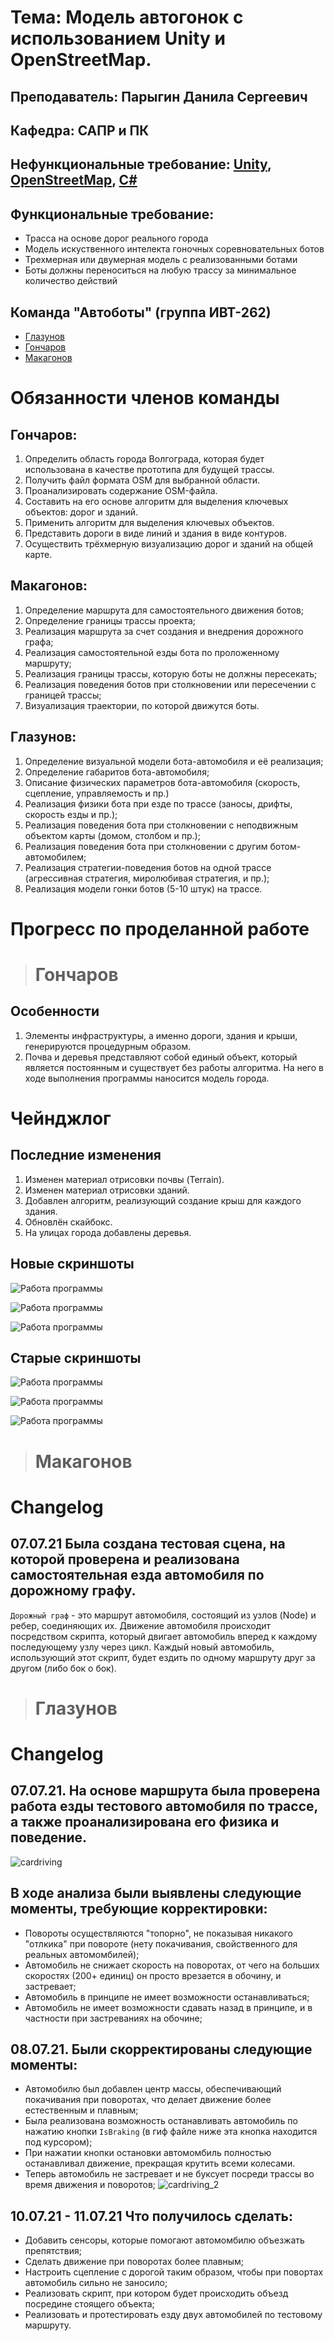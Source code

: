 # **Тема**: Модель автогонок с использованием Unity и OpenStreetMap. 
## **Преподаватель**: Парыгин Данила Сергеевич
## **Кафедра**: САПР и ПК

## **Нефункциональные требование**: [Unity](https://unity.com/), [OpenStreetMap](https://www.openstreetmap.org/#map=3/59.90/89.71), [C#](https://docs.microsoft.com/ru-ru/dotnet/csharp/)
## **Функциональные требование**: 

* Трасса на основе дорог реального города
* Модель искуственного интелекта гоночных соревновательных ботов
* Трехмерная или двумерная модель с реализованными ботами
* Боты должны переноситься на любую трассу за минимальное количество действий 

## **Команда** "Автоботы" (группа ИВТ-262) 
* [Глазунов](https://github.com/Tamerlan91011)
* [Гончаров](https://github.com/bigwitch3r)
* [Макагонов](https://github.com/theDeMolition)

# **Обязанности членов команды**
## **Гончаров**:
1.	Определить область города Волгограда, которая будет использована в качестве прототипа для будущей трассы.
2.	Получить файл формата OSM для выбранной области.
3.	Проанализировать содержание OSM-файла.
4.	Составить на его основе алгоритм для выделения ключевых объектов: дорог и зданий.
5.	Применить алгоритм для выделения ключевых объектов.
6.	Представить дороги в виде линий и здания в виде контуров.
7.	Осуществить трёхмерную визуализацию дорог и зданий на общей карте.

## **Макагонов**:
1. Определение маршрута для самостоятельного движения ботов;
2. Определение границы трассы проекта;
3. Реализация маршрута за счет создания и внедрения дорожного графа;
4. Реализация самостоятельной езды бота по проложенному маршруту;
5. Реализация границы трассы, которую боты не должны пересекать;
6. Реализация поведения ботов при столкновении или пересечении с границей трассы;
7. Визуализация траектории, по которой движутся боты.

## **Глазунов**:
1. Определение визуальной модели бота-автомобиля и её реализация;
2. Определение габаритов бота-автомобиля;
3. Описание физических параметров бота-автомобиля (скорость, сцепление, управляемость и пр.)
4. Реализация физики бота при езде по трассе (заносы, дрифты, скорость езды и пр.);
5. Реализация поведения бота при столкновении с неподвижным объектом карты (домом, столбом и пр.);
6. Реализация поведения бота при столкновении с другим ботом-автомобилем;
7. Реализация стратегии-поведения ботов на одной трассе (агрессивная стратегия, миролюбивая стратегия, и пр.);
8. Реализация модели гонки ботов (5-10 штук) на трассе.



# Прогресс по проделанной работе
> # Гончаров
## Особенности
1. Элементы инфраструктуры, а именно дороги, здания и крыши, генерируются процедурным образом.
2. Почва и деревья представляют собой единый объект, который является постоянным и существует без работы алгоритма. На него в ходе выполнения программы наносится модель города.

# Чейнджлог

## Последние изменения
1. Изменен материал отрисовки почвы (Terrain).
2. Изменен материал отрисовки зданий.
3. Добавлен алгоритм, реализующий создание крыш для каждого здания.
4. Обновлён скайбокс.
5. На улицах города добавлены деревья.

## Новые скриншоты
![Работа программы](https://github.com/Tamerlan91011/AUTO_RACE_UNITY/blob/main/Screenshots/4.jpg)

![Работа программы](https://github.com/Tamerlan91011/AUTO_RACE_UNITY/blob/main/Screenshots/5.jpg)

![Работа программы](https://github.com/Tamerlan91011/AUTO_RACE_UNITY/blob/main/Screenshots/6.jpg)

## Старые скриншоты
![Работа программы](https://github.com/Tamerlan91011/AUTO_RACE_UNITY/blob/main/Screenshots/1.jpg)

![Работа программы](https://github.com/Tamerlan91011/AUTO_RACE_UNITY/blob/main/Screenshots/2.jpg)

![Работа программы](https://github.com/Tamerlan91011/AUTO_RACE_UNITY/blob/main/Screenshots/3.jpg)

> # Макагонов
# Changelog 
## 07.07.21 Была создана тестовая сцена, на которой проверена и реализована самостоятельная езда автомобиля по дорожному графу.
`Дорожный граф` - это маршрут автомобиля, состоящий из узлов (Node) и ребер, соединяющих их. Движение автомобиля происходит посредством скрипта, который двигает автомобиль вперед к каждому последующему узлу через цикл.
Каждый новый автомобиль, использующий этот скрипт, будет ездить по одному маршруту друг за другом (либо бок о бок).
> # Глазунов
# Changelog 
## **07.07.21.** На основе маршрута была проверена работа езды тестового автомобиля по трассе, а также проанализирована его физика и поведение.
![cardriving](Vid_gif_info/CarDriving.gif)

## В ходе анализа были выявлены следующие моменты, требующие корректировки:
- Повороты осуществляются "топорно", не показывая никакого "отлкика" при повороте (нету покачивания, свойственного для реальных автомомбилей); 
- Автомобиль не снижает скорость на поворотах, от чего на больших скоростях (200+ единиц) он просто врезается в обочину, и застревает;
- Автомобиль в принципе не имеет возможности останавливаться; 
- Автомобиль не имеет возможности сдавать назад в принципе, и в частности при застреваниях на обочине;

## **08.07.21.** Были скорректированы следующие моменты: 
- Автомобилю был добавлен центр массы, обеспечивающий покачивания при поворотах, что делает движение более естественным и плавным;
- Была реализована возможность останавливать автомобиль по нажатию кнопки `IsBraking` (в гиф файле ниже эта кнопка находится под курсором); 
- При нажатии кнопки остановки автомомбиль полностью останавливал движение, прекращая крутить всеми колесами. 
- Теперь автомобиль не застревает и не буксует посреди трассы во время движения и поворотов;
![cardriving_2](Vid_gif_info/CarDriving_2.gif)

## **10.07.21 - 11.07.21** Что получилось сделать: 
- Добавить сенсоры, которые помогают автомомбилю объезжать препятствия;
- Сделать движение при поворотах более плавным;
- Настроить сцепление с дорогой таким образом, чтобы при повортах автомобиль сильно не заносило;
- Реализовать скрипт, при котором будет происходить объезд посредине стоящего объекта;
- Реализовать и протестировать езду двух автомобилей по тестовому маршруту.